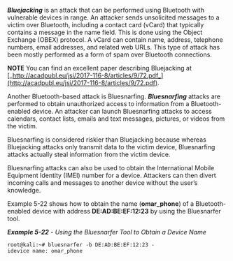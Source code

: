 **_Bluejacking_** is an attack that can be performed using Bluetooth with vulnerable devices in range. An attacker sends unsolicited messages to a victim over Bluetooth, including a contact card (vCard) that typically contains a message in the name field. This is done using the Object Exchange (OBEX) protocol. A vCard can contain name, address, telephone numbers, email addresses, and related web URLs. This type of attack has been mostly performed as a form of spam over Bluetooth connections.

**NOTE** You can find an excellent paper describing Bluejacking at [_http://acadpubl.eu/jsi/2017-116-8/articles/9/72.pdf_](http://acadpubl.eu/jsi/2017-116-8/articles/9/72.pdf).

Another Bluetooth-based attack is Bluesnarfing. **_Bluesnarfing_** attacks are performed to obtain unauthorized access to information from a Bluetooth-enabled device. An attacker can launch Bluesnarfing attacks to access calendars, contact lists, emails and text messages, pictures, or videos from the victim.

Bluesnarfing is considered riskier than Bluejacking because whereas Bluejacking attacks only transmit data to the victim device, Bluesnarfing attacks actually steal information from the victim device.

Bluesnarfing attacks can also be used to obtain the International Mobile Equipment Identity (IMEI) number for a device. Attackers can then divert incoming calls and messages to another device without the user’s knowledge.

Example 5-22 shows how to obtain the name (**omar_phone**) of a Bluetooth-enabled device with address **DE:AD:BE:EF:12:23** by using the Bluesnarfer tool.

**_Example 5-22_** _-_ _Using the Bluesnarfer Tool to Obtain a Device Name_

```
root@kali:~# bluesnarfer -b DE:AD:BE:EF:12:23 -idevice name: omar_phone
```

